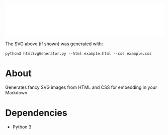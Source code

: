 ![Example](foreignObject.svg "Example output")

The SVG above (if shown) was generated with:
```
python3 htmlSvgGenerator.py --html example.html --css example.css
```

# About
Generates fancy SVG images from HTML and CSS for embedding in your Markdown.

# Dependencies
* Python 3
